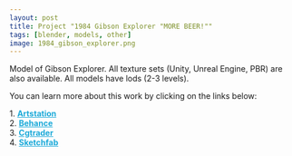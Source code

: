 ```yaml
---
layout: post 
title: Project "1984 Gibson Explorer "MORE BEER!""
tags: [blender, models, other]
image: 1984_gibson_explorer.png
---
```

Model of Gibson Explorer.
All texture sets (Unity, Unreal Engine, PBR) are also available. 
All models have lods (2-3 levels).

<!--more-->

You can learn more about this work by clicking on the links below: <br/>

<div>
	1.
    <a href="https://www.artstation.com/artwork/N5G2Xq" target="_blank" style="font-weight: bold; color: #1CAAD9;">Artstation</a><br/>
	2.
	<a href="https://www.behance.net/gallery/72893611/1984-Gibson-Explorer-MORE-BEER" target="_blank" style="font-weight: bold; color: #1CAAD9;">Behance</a><br/>	
	3.
	<a href="https://www.cgtrader.com/3d-models/electronics/audio/gibson-explorer-1984" target="_blank" style="font-weight: bold; color: #1CAAD9;">Cgtrader</a><br/>
	4.
	<a href="https://sketchfab.com/3d-models/1984-gibson-explorer-more-beer-8e5de9cc65b5481eb2f8af2a15c4ed5c" target="_blank" style="font-weight: bold; color: #1CAAD9;">Sketchfab</a><br/>	
</div>

